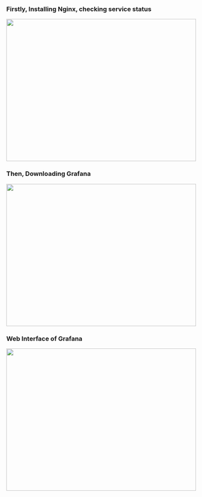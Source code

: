 
<h3>Firstly, Installing Nginx, checking service status</h1>

<img src="https://github.com/DangSys/Grafana/assets/168504365/575f4fd4-093f-4638-aa2a-2355d0621209" width=500, height=375/>

<h3>Then, Downloading Grafana</h3>
<img src="https://github.com/DangSys/Grafana/assets/168504365/f7686aef-c053-4691-adaf-d365c76e315b" width=500, height=375/>

<h3>Web Interface of Grafana</h3>
<img src="https://github.com/DangSys/Grafana/assets/168504365/de5f2607-980d-4be9-a920-87ba858543fa" width=500, height=375/>

